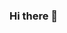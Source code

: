 ### Hi there 👋

<!--
**binayakgourishankar/binayakgourishankar** is a ✨ _special_ ✨ repository because its `README.md` (this file) appears on your GitHub profile.

Here are some ideas to get you started:
- 👋 Hi, I’m @binayakgourishankar.
- 👀 I’m interested in Backend Engineering using Nodejs.
- 🌱 I’m currently learning GrpahQL & Prisma.
- 💞️ I’m looking to learn CI/CD and system Design.
- 😄 Pronouns: He/Him.
- ⚡ Fun fact: I keep exploring technologies to learn, and often get mocked.
- 📫 How to reach me binayakgourishankar@gmail.com.
